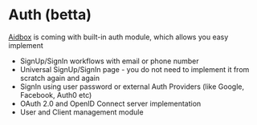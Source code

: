# Auth \(betta\)

[Aidbox](https://www.health-samurai.io/aidbox) is coming with built-in auth module, which allows you easy implement

* SignUp/SignIn workflows with email or phone number
* Universal SignUp/SignIn page - you do not need to implement it from scratch again and again
* SignIn using user password or external Auth Providers \(like Google, Facebook, Auth0 etc\)
* OAuth 2.0 and OpenID Connect server implementation
* User and Client management module



